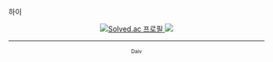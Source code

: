 하이

<p align="center">
  <a href="https://solved.ac/dntjcks">
    <img src="http://mazassumnida.wtf/api/v2/generate_badge?boj=dntjcks" alt="Solved.ac 프로필"/>
    <img src="http://mazandi.herokuapp.com/api?dntjcks=dntjcks&theme=dark"/>
  </a>
</p>

---

<p align="center" style="font-size: 10px;">Daiv</p>
